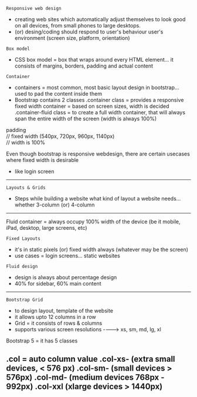 `Responsive web design`
- creating web sites which automatically adjust themselves to look good on all devices, from small phones to large desktops.
- (or) desing/coding should respond to 
	user's behaviour
	user's environment (screen size, platform, orientation)
	
`Box model`
- CSS box model = box that wraps around every HTML element... it consists of margins, borders, padding and actual content

`Container`
- containers = most common, most basic layout design in bootstrap... used to pad the content inside them
- Bootstrap contains 2 classes
	.container class 		= provides a responsive fixed width container = based on screen sizes, width is decided
	.container-fluid class 	= to create a full width container, that will always span the entire width of the screen (width is always 100%)

<div class="container"></div>
<div class="container-fluid"></div>
<div class="container pt-3"></div>			padding 

<div class="container"></div>                   // fixed width (540px, 720px, 960px, 1140px)
<div class="container-fluid"></div>             // width is 100%

Even though bootstrap is responsive webdesign, there are certain usecases where fixed width is desirable
- like login screen
---------------------------------------------------------------------------------------------------------------------------------------------
`Layouts & Grids`
- Steps while building a website
	what kind of layout a website needs... whether 3-column (or) 4-column

----------------------------------------------------------------------------------------------------------------------------------------------

Fluid container = always occupy 100% width of the device (be it mobile, iPad, desktop, large screens, etc)

`Fixed Layouts`
- it's in static pixels (or) fixed width always (whatever may be the screen)
- use cases = login screens... static websites

`Fluid design`
- design is always about percentage design
- 40% for  sidebar, 60% main content
---------------------------------------------------------------------------------------------
`Bootstrap Grid`
- to design layout, template of the website
- it allows upto 12 columns in a row
- Grid = it consists of rows & columns
- supports various screen resolutions ----> xs, sm, md, lg, xl


Bootstrap 5 = it has 5 classes

.col            = auto column value
.col-xs-        (extra small devices,       < 576 px)
.col-sm-        (small devices              > 576px)
.col-md-        (medium devices             768px - 992px)
.col-xxl        (xlarge devices             > 1440px)
---------------------------------------------------------------------------------------------


